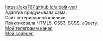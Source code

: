 ﻿https://oks767.github.io/aibolit-vet/  
Адаптив придумывала сама.  
Сайт ветеринарной клиники.  
Практиковала HTML5, CSS3, SCSS, JQuery.    
[Мой телеграмм канал](https://t.me/oksana_world_it)  
[Мой codepen](https://codepen.io/oks767/pens/public)
